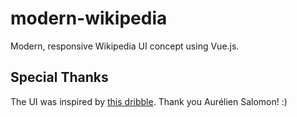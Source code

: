 # modern-wikipedia
Modern, responsive Wikipedia UI concept using Vue.js.

## Special Thanks
The UI was inspired by [this dribble](https://dribbble.com/shots/1508672-Wikipedia-concept). Thank you Aurélien Salomon! :)
